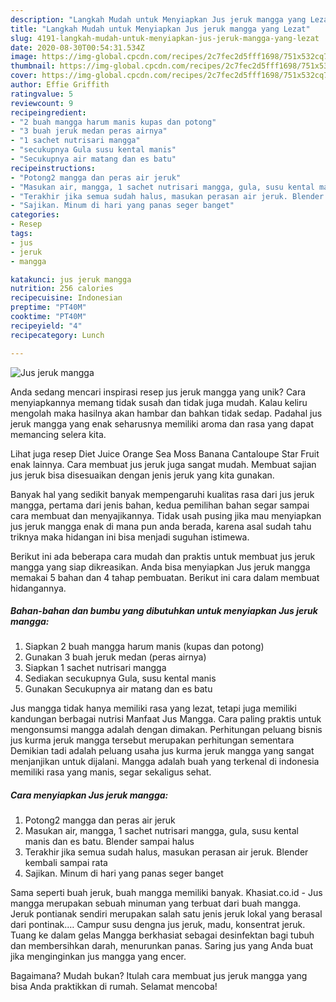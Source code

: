 ```yaml
---
description: "Langkah Mudah untuk Menyiapkan Jus jeruk mangga yang Lezat"
title: "Langkah Mudah untuk Menyiapkan Jus jeruk mangga yang Lezat"
slug: 4191-langkah-mudah-untuk-menyiapkan-jus-jeruk-mangga-yang-lezat
date: 2020-08-30T00:54:31.534Z
image: https://img-global.cpcdn.com/recipes/2c7fec2d5fff1698/751x532cq70/jus-jeruk-mangga-foto-resep-utama.jpg
thumbnail: https://img-global.cpcdn.com/recipes/2c7fec2d5fff1698/751x532cq70/jus-jeruk-mangga-foto-resep-utama.jpg
cover: https://img-global.cpcdn.com/recipes/2c7fec2d5fff1698/751x532cq70/jus-jeruk-mangga-foto-resep-utama.jpg
author: Effie Griffith
ratingvalue: 5
reviewcount: 9
recipeingredient:
- "2 buah mangga harum manis kupas dan potong"
- "3 buah jeruk medan peras airnya"
- "1 sachet nutrisari mangga"
- "secukupnya Gula susu kental manis"
- "Secukupnya air matang dan es batu"
recipeinstructions:
- "Potong2 mangga dan peras air jeruk"
- "Masukan air, mangga, 1 sachet nutrisari mangga, gula, susu kental manis dan es batu. Blender sampai halus"
- "Terakhir jika semua sudah halus, masukan perasan air jeruk. Blender kembali sampai rata"
- "Sajikan. Minum di hari yang panas seger banget"
categories:
- Resep
tags:
- jus
- jeruk
- mangga

katakunci: jus jeruk mangga 
nutrition: 256 calories
recipecuisine: Indonesian
preptime: "PT40M"
cooktime: "PT40M"
recipeyield: "4"
recipecategory: Lunch

---
```



![Jus jeruk mangga](https://img-global.cpcdn.com/recipes/2c7fec2d5fff1698/751x532cq70/jus-jeruk-mangga-foto-resep-utama.jpg)

Anda sedang mencari inspirasi resep jus jeruk mangga yang unik? Cara menyiapkannya memang tidak susah dan tidak juga mudah. Kalau keliru mengolah maka hasilnya akan hambar dan bahkan tidak sedap. Padahal jus jeruk mangga yang enak seharusnya memiliki aroma dan rasa yang dapat memancing selera kita.

Lihat juga resep Diet Juice Orange Sea Moss Banana Cantaloupe Star Fruit enak lainnya. Cara membuat jus jeruk juga sangat mudah. Membuat sajian jus jeruk bisa disesuaikan dengan jenis jeruk yang kita gunakan.

Banyak hal yang sedikit banyak mempengaruhi kualitas rasa dari jus jeruk mangga, pertama dari jenis bahan, kedua pemilihan bahan segar sampai cara membuat dan menyajikannya. Tidak usah pusing jika mau menyiapkan jus jeruk mangga enak di mana pun anda berada, karena asal sudah tahu triknya maka hidangan ini bisa menjadi suguhan istimewa.


Berikut ini ada beberapa cara mudah dan praktis untuk membuat jus jeruk mangga yang siap dikreasikan. Anda bisa menyiapkan Jus jeruk mangga memakai 5 bahan dan 4 tahap pembuatan. Berikut ini cara dalam membuat hidangannya.

<!--inarticleads1-->

##### Bahan-bahan dan bumbu yang dibutuhkan untuk menyiapkan Jus jeruk mangga:

1. Siapkan 2 buah mangga harum manis (kupas dan potong)
1. Gunakan 3 buah jeruk medan (peras airnya)
1. Siapkan 1 sachet nutrisari mangga
1. Sediakan secukupnya Gula, susu kental manis
1. Gunakan Secukupnya air matang dan es batu


Jus mangga tidak hanya memiliki rasa yang lezat, tetapi juga memiliki kandungan berbagai nutrisi Manfaat Jus Mangga. Cara paling praktis untuk mengonsumsi mangga adalah dengan dimakan. Perhitungan peluang bisnis jus kurma jeruk mangga tersebut merupakan perhitungan sementara Demikian tadi adalah peluang usaha jus kurma jeruk mangga yang sangat menjanjikan untuk dijalani. Mangga adalah buah yang terkenal di indonesia memiliki rasa yang manis, segar sekaligus sehat. 

<!--inarticleads2-->

##### Cara menyiapkan Jus jeruk mangga:

1. Potong2 mangga dan peras air jeruk
1. Masukan air, mangga, 1 sachet nutrisari mangga, gula, susu kental manis dan es batu. Blender sampai halus
1. Terakhir jika semua sudah halus, masukan perasan air jeruk. Blender kembali sampai rata
1. Sajikan. Minum di hari yang panas seger banget


Sama seperti buah jeruk, buah mangga memiliki banyak. Khasiat.co.id - Jus mangga merupakan sebuah minuman yang terbuat dari buah mangga. Jeruk pontianak sendiri merupakan salah satu jenis jeruk lokal yang berasal dari pontinak.… Campur susu dengna jus jeruk, madu, konsentrat jeruk. Tuang ke dalam gelas Mangga berkhasiat sebagai desinfektan bagi tubuh dan membersihkan darah, menurunkan panas. Saring jus yang Anda buat jika menginginkan jus mangga yang encer. 

Bagaimana? Mudah bukan? Itulah cara membuat jus jeruk mangga yang bisa Anda praktikkan di rumah. Selamat mencoba!
